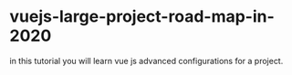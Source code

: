 # vuejs-large-project-road-map-in-2020
in this tutorial you will learn vue js advanced configurations for a project.
